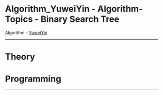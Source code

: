 # Algorithm_YuweiYin - Algorithm-Topics - Binary Search Tree

Algorithm - [YuweiYin](https://github.com/YuweiYin)

---

# Theory


# Programming


---
